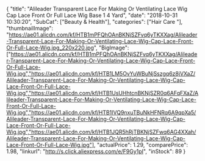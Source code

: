 {
	"title": "Alileader Transparent Lace For Making Or Ventilating Lace Wig Cap Lace Front Or Full Lace Wig Base 1 4 Yard",
	"date": "2018-10-31 10:30:20",
	"SubCat": ["Beauty & Health"],
	"categories": ["Hair Care "],
	"thumbnailImage": "https://ae01.alicdn.com/kf/HTB1mPFQhOAnBKNjSZFvq6yTKXXag/Alileader-Transparent-Lace-For-Making-Or-Ventilating-Lace-Wig-Cap-Lace-Front-Or-Full-Lace-Wig.jpg_220x220.jpg",
	"BigImage": ["https://ae01.alicdn.com/kf/HTB1mPFQhOAnBKNjSZFvq6yTKXXag/Alileader-Transparent-Lace-For-Making-Or-Ventilating-Lace-Wig-Cap-Lace-Front-Or-Full-Lace-Wig.jpg","https://ae01.alicdn.com/kf/HTB1LM5OvYuWBuNjSszgq6z8jVXaZ/Alileader-Transparent-Lace-For-Making-Or-Ventilating-Lace-Wig-Cap-Lace-Front-Or-Full-Lace-Wig.jpg","https://ae01.alicdn.com/kf/HTB1UsUHhtcnBKNjSZR0q6AFqFXaZ/Alileader-Transparent-Lace-For-Making-Or-Ventilating-Lace-Wig-Cap-Lace-Front-Or-Full-Lace-Wig.jpg","https://ae01.alicdn.com/kf/HTB1IVQ9nxuTBuNkHFNRq6A9qpXa5/Alileader-Transparent-Lace-For-Making-Or-Ventilating-Lace-Wig-Cap-Lace-Front-Or-Full-Lace-Wig.jpg","https://ae01.alicdn.com/kf/HTB1JQR5hRjTBKNjSZFwq6AG4XXah/Alileader-Transparent-Lace-For-Making-Or-Ventilating-Lace-Wig-Cap-Lace-Front-Or-Full-Lace-Wig.jpg"],
	"actualPrice": 1.29,
	"comparePrice": 1.98,
	"linkurl": "http://s.click.aliexpress.com/e/F9Gy1pI",
	"inStock": 89
}
